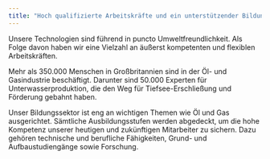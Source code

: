 ```yaml
---
title: "Hoch qualifizierte Arbeitskräfte und ein unterstützender Bildungssektor"
---
```


Unsere Technologien sind führend in puncto Umweltfreundlichkeit. Als Folge davon haben wir eine Vielzahl an äußerst kompetenten und flexiblen Arbeitskräften.

Mehr als 350.000 Menschen in Großbritannien sind in der Öl- und Gasindustrie beschäftigt. Darunter sind 50.000 Experten für Unterwasserproduktion, die den Weg für Tiefsee-Erschließung und Förderung gebahnt haben.

Unser Bildungssektor ist eng an wichtigen Themen wie Öl und Gas ausgerichtet. Sämtliche Ausbildungsstufen werden abgedeckt, um die hohe Kompetenz unserer heutigen und zukünftigen Mitarbeiter zu sichern. Dazu gehören technische und berufliche Fähigkeiten, Grund- und Aufbaustudiengänge sowie Forschung.
